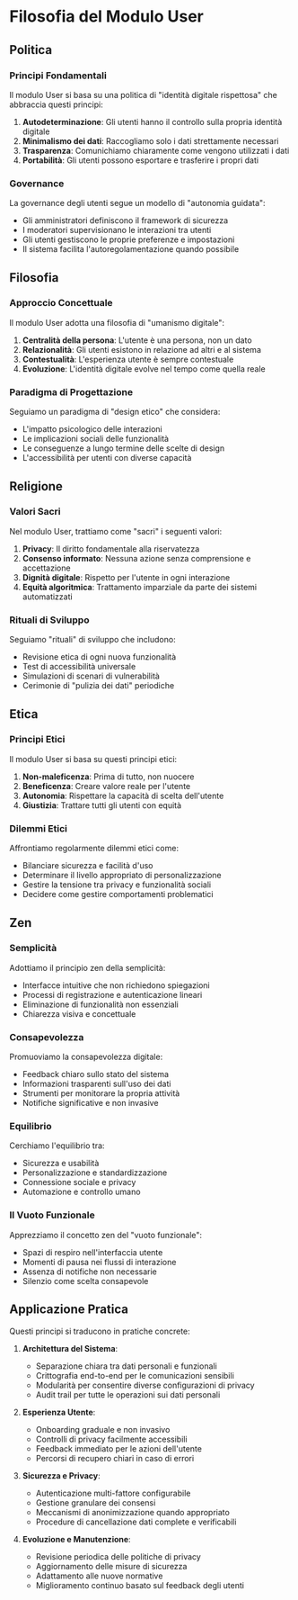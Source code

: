 # Filosofia del Modulo User

## Politica

### Principi Fondamentali
Il modulo User si basa su una politica di "identità digitale rispettosa" che abbraccia questi principi:

1. **Autodeterminazione**: Gli utenti hanno il controllo sulla propria identità digitale
2. **Minimalismo dei dati**: Raccogliamo solo i dati strettamente necessari
3. **Trasparenza**: Comunichiamo chiaramente come vengono utilizzati i dati
4. **Portabilità**: Gli utenti possono esportare e trasferire i propri dati

### Governance
La governance degli utenti segue un modello di "autonomia guidata":
- Gli amministratori definiscono il framework di sicurezza
- I moderatori supervisionano le interazioni tra utenti
- Gli utenti gestiscono le proprie preferenze e impostazioni
- Il sistema facilita l'autoregolamentazione quando possibile

## Filosofia

### Approccio Concettuale
Il modulo User adotta una filosofia di "umanismo digitale":

1. **Centralità della persona**: L'utente è una persona, non un dato
2. **Relazionalità**: Gli utenti esistono in relazione ad altri e al sistema
3. **Contestualità**: L'esperienza utente è sempre contestuale
4. **Evoluzione**: L'identità digitale evolve nel tempo come quella reale

### Paradigma di Progettazione
Seguiamo un paradigma di "design etico" che considera:
- L'impatto psicologico delle interazioni
- Le implicazioni sociali delle funzionalità
- Le conseguenze a lungo termine delle scelte di design
- L'accessibilità per utenti con diverse capacità

## Religione

### Valori Sacri
Nel modulo User, trattiamo come "sacri" i seguenti valori:

1. **Privacy**: Il diritto fondamentale alla riservatezza
2. **Consenso informato**: Nessuna azione senza comprensione e accettazione
3. **Dignità digitale**: Rispetto per l'utente in ogni interazione
4. **Equità algoritmica**: Trattamento imparziale da parte dei sistemi automatizzati

### Rituali di Sviluppo
Seguiamo "rituali" di sviluppo che includono:
- Revisione etica di ogni nuova funzionalità
- Test di accessibilità universale
- Simulazioni di scenari di vulnerabilità
- Cerimonie di "pulizia dei dati" periodiche

## Etica

### Principi Etici
Il modulo User si basa su questi principi etici:

1. **Non-maleficenza**: Prima di tutto, non nuocere
2. **Beneficenza**: Creare valore reale per l'utente
3. **Autonomia**: Rispettare la capacità di scelta dell'utente
4. **Giustizia**: Trattare tutti gli utenti con equità

### Dilemmi Etici
Affrontiamo regolarmente dilemmi etici come:
- Bilanciare sicurezza e facilità d'uso
- Determinare il livello appropriato di personalizzazione
- Gestire la tensione tra privacy e funzionalità sociali
- Decidere come gestire comportamenti problematici

## Zen

### Semplicità
Adottiamo il principio zen della semplicità:
- Interfacce intuitive che non richiedono spiegazioni
- Processi di registrazione e autenticazione lineari
- Eliminazione di funzionalità non essenziali
- Chiarezza visiva e concettuale

### Consapevolezza
Promuoviamo la consapevolezza digitale:
- Feedback chiaro sullo stato del sistema
- Informazioni trasparenti sull'uso dei dati
- Strumenti per monitorare la propria attività
- Notifiche significative e non invasive

### Equilibrio
Cerchiamo l'equilibrio tra:
- Sicurezza e usabilità
- Personalizzazione e standardizzazione
- Connessione sociale e privacy
- Automazione e controllo umano

### Il Vuoto Funzionale
Apprezziamo il concetto zen del "vuoto funzionale":
- Spazi di respiro nell'interfaccia utente
- Momenti di pausa nei flussi di interazione
- Assenza di notifiche non necessarie
- Silenzio come scelta consapevole

## Applicazione Pratica

Questi principi si traducono in pratiche concrete:

1. **Architettura del Sistema**:
   - Separazione chiara tra dati personali e funzionali
   - Crittografia end-to-end per le comunicazioni sensibili
   - Modularità per consentire diverse configurazioni di privacy
   - Audit trail per tutte le operazioni sui dati personali

2. **Esperienza Utente**:
   - Onboarding graduale e non invasivo
   - Controlli di privacy facilmente accessibili
   - Feedback immediato per le azioni dell'utente
   - Percorsi di recupero chiari in caso di errori

3. **Sicurezza e Privacy**:
   - Autenticazione multi-fattore configurabile
   - Gestione granulare dei consensi
   - Meccanismi di anonimizzazione quando appropriato
   - Procedure di cancellazione dati complete e verificabili

4. **Evoluzione e Manutenzione**:
   - Revisione periodica delle politiche di privacy
   - Aggiornamento delle misure di sicurezza
   - Adattamento alle nuove normative
   - Miglioramento continuo basato sul feedback degli utenti
